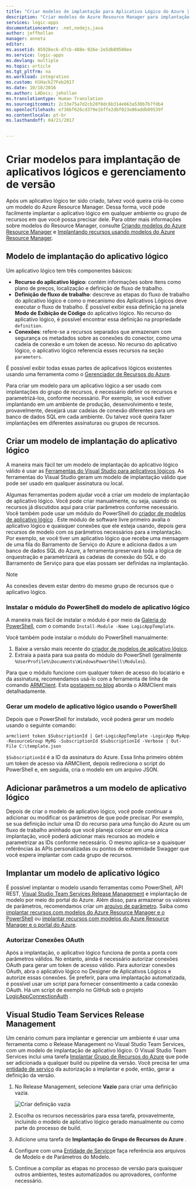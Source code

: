 ```yaml
---
title: "Criar modelos de implantação para Aplicativo Lógico do Azure | Microsoft Docs"
description: "Criar modelos do Azure Resource Manager para implantação de aplicativos lógicos e gerenciamento de versão"
services: logic-apps
documentationcenter: .net,nodejs,java
author: jeffhollan
manager: anneta
editor: 
ms.assetid: 85928ec6-d7cb-488e-926e-2e5db89508ee
ms.service: logic-apps
ms.devlang: multiple
ms.topic: article
ms.tgt_pltfrm: na
ms.workload: integration
ms.custom: H1Hack27Feb2017
ms.date: 10/18/2016
ms.author: LADocs; jehollan
ms.translationtype: Human Translation
ms.sourcegitcommit: 2c33e75a7d2cb28f8dc6b314e663a530b7b7fdb4
ms.openlocfilehash: e736bf626cd379e1bffe2dbf023e86addb09539f
ms.contentlocale: pt-br
ms.lasthandoff: 04/21/2017


---
```

# <a name="create-templates-for-logic-apps-deployment-and-release-management"></a>Criar modelos para implantação de aplicativos lógicos e gerenciamento de versão

Após um aplicativo lógico ter sido criado, talvez você queira criá-lo como um modelo do Azure Resource Manager.
Dessa forma, você pode facilmente implantar o aplicativo lógico em qualquer ambiente ou grupo de recursos em que você possa precisar dele.
Para obter mais informações sobre modelos do Resource Manager, consulte [Criando modelos do Azure Resource Manager](../azure-resource-manager/resource-group-authoring-templates.md) e [Implantando recursos usando modelos do Azure Resource Manager](../azure-resource-manager/resource-group-template-deploy.md).

## <a name="logic-app-deployment-template"></a>Modelo de implantação do aplicativo lógico

Um aplicativo lógico tem três componentes básicos:

* **Recurso do aplicativo lógico**: contém informações sobre itens como plano de preços, localização e definição de fluxo de trabalho.
* **Definição de fluxo de trabalho**: descreve as etapas do fluxo de trabalho do aplicativo lógico e como o mecanismo dos Aplicativos Lógicos deve executar o fluxo de trabalho.
É possível exibir essa definição na janela **Modo de Exibição de Código** do aplicativo lógico.
No recurso do aplicativo lógico, é possível encontrar essa definição na propriedade `definition`.
* **Conexões**: refere-se a recursos separados que armazenam com segurança os metadados sobre as conexões do conector, como uma cadeia de conexão e um token de acesso.
No recurso do aplicativo lógico, o aplicativo lógico referencia esses recursos na seção `parameters`.

É possível exibir todas essas partes de aplicativos lógicos existentes usando uma ferramenta como o [Gerenciador de Recursos do Azure](http://resources.azure.com).

Para criar um modelo para um aplicativo lógico a ser usado com implantações do grupo de recursos, é necessário definir os recursos e parametrizá-los, conforme necessário.
Por exemplo, se você estiver implantando em um ambiente de produção, desenvolvimento e teste, provavelmente, desejará usar cadeias de conexão diferentes para um banco de dados SQL em cada ambiente.
Ou talvez você queira fazer implantações em diferentes assinaturas ou grupos de recursos.  

## <a name="create-a-logic-app-deployment-template"></a>Criar um modelo de implantação do aplicativo lógico

A maneira mais fácil ter um modelo de implantação do aplicativo lógico válido é usar as [Ferramentas do Visual Studio para aplicativos lógicos](logic-apps-deploy-from-vs.md).
As ferramentas do Visual Studio geram um modelo de implantação válido que pode ser usado em qualquer assinatura ou local.

Algumas ferramentas podem ajudar você a criar um modelo de implantação de aplicativo lógico.
Você pode criar manualmente, ou seja, usando os recursos já discutidos aqui para criar parâmetros conforme necessário.
Você também pode usar um módulo do PowerShell do [criador de modelos de aplicativo lógico](https://github.com/jeffhollan/LogicAppTemplateCreator) . Este módulo de software livre primeiro avalia o aplicativo lógico e quaisquer conexões que ele esteja usando, depois gera recursos de modelo com os parâmetros necessários para a implantação.
Por exemplo, se você tiver um aplicativo lógico que recebe uma mensagem de uma fila do Barramento de Serviço do Azure e adiciona dados a um banco de dados SQL do Azure, a ferramenta preservará toda a lógica de orquestração e parametrizará as cadeias de conexão do SQL e do Barramento de Serviço para que elas possam ser definidas na implantação.

> [!NOTE]
> As conexões devem estar dentro do mesmo grupo de recursos que o aplicativo lógico.
>
>

### <a name="install-the-logic-app-template-powershell-module"></a>Instalar o módulo do PowerShell do modelo de aplicativo lógico
A maneira mais fácil de instalar o módulo é por meio da [Galeria do PowerShell](https://www.powershellgallery.com/packages/LogicAppTemplate/0.1), com o comando `Install-Module -Name LogicAppTemplate`.  

Você também pode instalar o módulo do PowerShell manualmente:

1. Baixe a versão mais recente do [criador de modelos de aplicativo lógico](https://github.com/jeffhollan/LogicAppTemplateCreator/releases).  
2. Extraia a pasta para sua pasta do módulo do PowerShell (geralmente `%UserProfile%\Documents\WindowsPowerShell\Modules`).

Para que o módulo funcione com qualquer token de acesso do locatário e da assinatura, recomendamos usá-lo com a ferramenta de linha de comando [ARMClient](https://github.com/projectkudu/ARMClient).  Esta [postagem no blog](http://blog.davidebbo.com/2015/01/azure-resource-manager-client.html) aborda o ARMClient mais detalhadamente.

### <a name="generate-a-logic-app-template-by-using-powershell"></a>Gerar um modelo de aplicativo lógico usando o PowerShell
Depois que o PowerShell for instalado, você poderá gerar um modelo usando o seguinte comando:

`armclient token $SubscriptionId | Get-LogicAppTemplate -LogicApp MyApp -ResourceGroup MyRG -SubscriptionId $SubscriptionId -Verbose | Out-File C:\template.json`

`$SubscriptionId` é a ID da assinatura do Azure. Essa linha primeiro obtém um token de acesso via ARMClient, depois redireciona o script do PowerShell e, em seguida, cria o modelo em um arquivo JSON.

## <a name="add-parameters-to-a-logic-app-template"></a>Adicionar parâmetros a um modelo de aplicativo lógico
Depois de criar o modelo de aplicativo lógico, você pode continuar a adicionar ou modificar os parâmetros de que pode precisar. Por exemplo, se sua definição incluir uma ID do recurso para uma função do Azure ou um fluxo de trabalho aninhado que você planeja colocar em uma única implantação, você poderá adicionar mais recursos ao modelo e parametrizar as IDs conforme necessário. O mesmo aplica-se a quaisquer referências às APIs personalizadas ou pontos de extremidade Swagger que você espera implantar com cada grupo de recursos.

## <a name="deploy-a-logic-app-template"></a>Implantar um modelo de aplicativo lógico

É possível implantar o modelo usando ferramentas como PowerShell, API REST, [Visual Studio Team Services Release Management](#team-services) e implantação de modelo por meio do portal do Azure.
Além disso, para armazenar os valores de parâmetros, recomendamos criar um [arquivo de parâmetro](../azure-resource-manager/resource-group-template-deploy.md#parameter-files).
Saiba como [implantar recursos com modelos do Azure Resource Manager e o PowerShell](../azure-resource-manager/resource-group-template-deploy.md) ou [implantar recursos com modelos do Azure Resource Manager e o portal do Azure](../azure-resource-manager/resource-group-template-deploy-portal.md).

### <a name="authorize-oauth-connections"></a>Autorizar Conexões OAuth

Após a implantação, o aplicativo lógico funciona de ponta a ponta com parâmetros válidos.
No entanto, ainda é necessário autorizar conexões OAuth para gerar um token de acesso válido.
Para autorizar conexões OAuth, abra o aplicativo lógico no Designer de Aplicativos Lógicos e autorize essas conexões. Se preferir, para uma implantação automatizada, é possível usar um script para fornecer consentimento a cada conexão OAuth.
Há um script de exemplo no GitHub sob o projeto [LogicAppConnectionAuth](https://github.com/logicappsio/LogicAppConnectionAuth) .

<a name="team-services"></a>
## <a name="visual-studio-team-services-release-management"></a>Visual Studio Team Services Release Management

Um cenário comum para implantar e gerenciar um ambiente é usar uma ferramenta como o Release Management no Visual Studio Team Services, com um modelo de implantação de aplicativo lógico. O Visual Studio Team Services inclui uma tarefa [Implantar Grupo de Recursos do Azure](https://github.com/Microsoft/vsts-tasks/tree/master/Tasks/DeployAzureResourceGroup) que pode ser adicionada a qualquer build ou pipeline da versão. Você precisa ter uma [entidade de serviço](https://blogs.msdn.microsoft.com/visualstudioalm/2015/10/04/automating-azure-resource-group-deployment-using-a-service-principal-in-visual-studio-online-buildrelease-management/) da autorização a implantar e pode, então, gerar a definição da versão.

1. No Release Management, selecione **Vazio** para criar uma definição vazia.

    ![Criar definição vazia][1]

2. Escolha os recursos necessários para essa tarefa, provavelmente, incluindo o modelo de aplicativo lógico gerado manualmente ou como parte do processo de build.
3. Adicione uma tarefa de **Implantação do Grupo de Recursos do Azure** .
4. Configure com uma [Entidade de Serviço](https://blogs.msdn.microsoft.com/visualstudioalm/2015/10/04/automating-azure-resource-group-deployment-using-a-service-principal-in-visual-studio-online-buildrelease-management/)e faça referência aos arquivos de Modelo e de Parâmetros do Modelo.
5. Continue a compilar as etapas no processo de versão para quaisquer outros ambientes, testes automatizados ou aprovadores, conforme necessário.

<!-- Image References -->
[1]: ./media/logic-apps-create-deploy-template/emptyreleasedefinition.png

